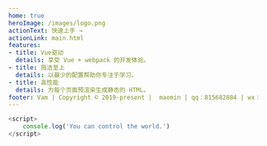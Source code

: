 ```yaml
---
home: true
heroImage: /images/logo.png
actionText: 快速上手 →
actionLink: main.html
features:
- title: Vue驱动
  details: 享受 Vue + webpack 的开发体验。
- title: 简洁至上
  details: 以最少的配置帮助你专注于学习。
- title: 高性能
  details: 为每个页面预渲染生成静态的 HTML。
footer: Vam | Copyright © 2019-present |  maomin | qq：815682884 | wx：maomin9761
---
```

<!-- 
:tada: :100:

::: tip 提示
this is a tip
:::

::: warning 注意
this is a tip
:::

::: danger 警告
this is a tip
::: -->

``` js
<script>
	console.log('You can control the world.')
</script>
```